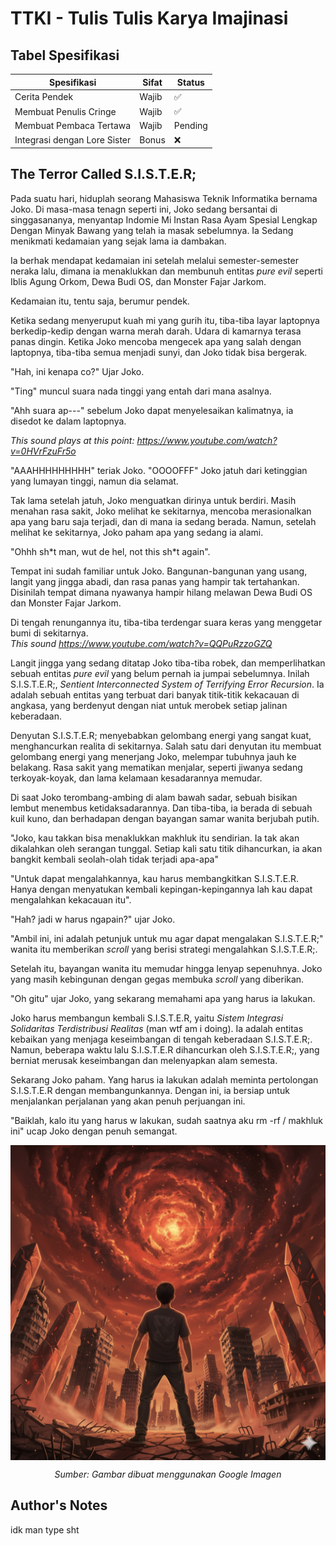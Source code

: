 # TTKI - Tulis Tulis Karya Imajinasi

## Tabel Spesifikasi
| Spesifikasi          | Sifat | Status |
| -------------------- | ----- | ------ |
| Cerita Pendek      | Wajib | ✅ |
| Membuat Penulis Cringe       | Wajib | ✅ |
| Membuat Pembaca Tertawa  | Wajib | Pending |
| Integrasi dengan Lore Sister       | Bonus | ❌ |



## The Terror Called S.I.S.T.E.R;
Pada suatu hari, hiduplah seorang Mahasiswa Teknik Informatika bernama Joko. Di masa-masa tenagn seperti ini, Joko sedang bersantai di singgasananya, menyantap Indomie Mi Instan Rasa Ayam Spesial Lengkap Dengan Minyak Bawang yang telah ia masak sebelumnya. Ia Sedang menikmati kedamaian yang sejak lama ia dambakan.

Ia berhak mendapat kedamaian ini setelah melalui semester-semester neraka lalu, dimana ia menaklukkan dan membunuh entitas *pure evil* seperti Iblis Agung Orkom, Dewa Budi OS, dan Monster Fajar Jarkom.

Kedamaian itu, tentu saja, berumur pendek.

Ketika sedang menyeruput kuah mi yang gurih itu, tiba-tiba layar laptopnya berkedip-kedip dengan warna merah darah. Udara di kamarnya terasa panas dingin. Ketika Joko mencoba mengecek apa yang salah dengan laptopnya, tiba-tiba semua menjadi sunyi, dan Joko tidak bisa bergerak.

"Hah, ini kenapa co?" Ujar Joko.

"Ting" muncul suara nada tinggi yang entah dari mana asalnya.

"Ahh suara ap---" sebelum Joko dapat menyelesaikan kalimatnya, ia disedot ke dalam laptopnya.

*This sound plays at this point: https://www.youtube.com/watch?v=0HVrFzuFr5o*

"AAAHHHHHHHHH" teriak Joko.
"OOOOFFF" Joko jatuh dari ketinggian yang lumayan tinggi, namun dia selamat.

Tak lama setelah jatuh, Joko menguatkan dirinya untuk berdiri. Masih menahan rasa sakit, Joko melihat ke sekitarnya, mencoba merasionalkan apa yang baru saja terjadi, dan di mana ia sedang berada. Namun, setelah melihat ke sekitarnya, Joko paham apa yang sedang ia alami.

"Ohhh sh\*t man, wut de hel, not this sh\*t again".

Tempat ini sudah familiar untuk Joko. Bangunan-bangunan yang usang, langit yang jingga abadi, dan rasa panas yang hampir tak tertahankan. Disinilah tempat dimana nyawanya hampir hilang melawan Dewa Budi OS dan Monster Fajar Jarkom.

Di tengah renungannya itu, tiba-tiba terdengar suara keras yang menggetar bumi di sekitarnya. <br>
*This sound https://www.youtube.com/watch?v=QQPuRzzoGZQ*

Langit jingga yang sedang ditatap Joko tiba-tiba robek, dan memperlihatkan sebuah entitas *pure evil* yang belum pernah ia jumpai sebelumnya. Inilah S.I.S.T.E.R;, *Sentient Interconnected System of Terrifying Error Recursion*. Ia adalah sebuah entitas yang terbuat dari banyak titik-titik kekacauan di angkasa, yang berdenyut dengan niat untuk merobek setiap jalinan keberadaan.

Denyutan S.I.S.T.E.R; menyebabkan gelombang energi yang sangat kuat, menghancurkan realita di sekitarnya. Salah satu dari denyutan itu membuat gelombang energi yang menerjang Joko, melempar tubuhnya jauh ke belakang. Rasa sakit yang mematikan menjalar, seperti jiwanya sedang terkoyak-koyak, dan lama kelamaan kesadarannya memudar.

Di saat Joko terombang-ambing di alam bawah sadar, sebuah bisikan lembut menembus ketidaksadarannya. Dan tiba-tiba, ia berada di sebuah kuil kuno, dan berhadapan dengan bayangan samar wanita berjubah putih.

"Joko, kau takkan bisa menaklukkan makhluk itu sendirian. Ia tak akan dikalahkan oleh serangan tunggal. Setiap kali satu titik dihancurkan, ia akan bangkit kembali seolah-olah tidak terjadi apa-apa" 

"Untuk dapat mengalahkannya, kau harus membangkitkan S.I.S.T.E.R. Hanya dengan menyatukan kembali kepingan-kepingannya lah kau dapat mengalahkan kekacauan itu".

"Hah? jadi w harus ngapain?" ujar Joko.

"Ambil ini, ini adalah petunjuk untuk mu agar dapat mengalakan S.I.S.T.E.R;" wanita itu memberikan *scroll* yang berisi strategi mengalahkan S.I.S.T.E.R;.

Setelah itu, bayangan wanita itu memudar hingga lenyap sepenuhnya. Joko yang masih kebingunan dengan gegas membuka *scroll* yang diberikan. 

"Oh gitu" ujar Joko, yang sekarang memahami apa yang harus ia lakukan.

Joko harus membangun kembali S.I.S.T.E.R, yaitu *Sistem Integrasi Solidaritas Terdistribusi Realitas* (man wtf am i doing). Ia adalah entitas kebaikan yang menjaga keseimbangan di tengah keberadaan S.I.S.T.E.R;. Namun, beberapa waktu lalu S.I.S.T.E.R dihancurkan oleh S.I.S.T.E.R;, yang berniat merusak keseimbangan dan melenyapkan alam semesta.

Sekarang Joko paham. Yang harus ia lakukan adalah meminta pertolongan S.I.S.T.E.R dengan membangunkannya. Dengan ini, ia bersiap untuk menjalankan perjalanan yang akan penuh perjuangan ini.

"Baiklah, kalo itu yang harus w lakukan, sudah saatnya aku rm -rf / makhluk ini" ucap Joko dengan penuh semangat.

<p align="center">
    <img src="../img/joko-sister.png" width="600" align="center">
</p>
<p align="center"><em>Sumber: Gambar dibuat menggunakan Google Imagen</em></p>

## Author's Notes
idk man type sht 


